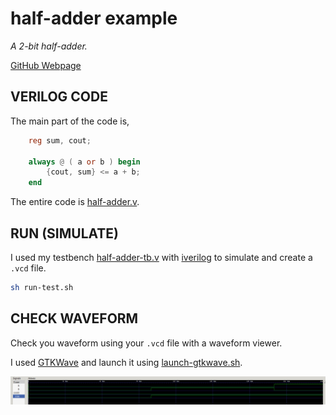 # half-adder example

_A 2-bit half-adder._

[GitHub Webpage](https://jeffdecola.github.io/my-systemverilog-examples/)

## VERILOG CODE

The main part of the code is,

```verilog
    reg sum, cout;

    always @ ( a or b ) begin
        {cout, sum} <= a + b;
    end
```

The entire code is
[half-adder.v](half-adder.v).

## RUN (SIMULATE)

I used my testbench
[half-adder-tb.v](half-adder-tb.v) with
[iverilog](https://github.com/JeffDeCola/my-cheat-sheets/tree/master/hardware/tools/simulation/iverilog-cheat-sheet)
to simulate and create a `.vcd` file.

```bash
sh run-test.sh
```

## CHECK WAVEFORM

Check you waveform using your `.vcd` file with a waveform viewer.

I used [GTKWave](https://github.com/JeffDeCola/my-cheat-sheets/tree/master/hardware/tools/simulation/gtkwave-cheat-sheet)
and launch it using
[launch-gtkwave.sh](launch-gtkwave.sh).

![half-adder-waveform.jpg](../../../docs/pics/half-adder-waveform.jpg)
